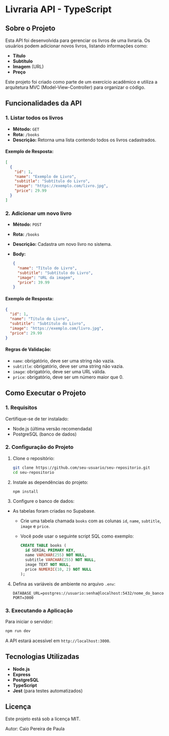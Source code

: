 # Livraria API - TypeScript

## Sobre o Projeto

Esta API foi desenvolvida para gerenciar os livros de uma livraria. Os usuários podem adicionar novos livros, listando informações como:

- **Título**
- **Subtítulo**
- **Imagem** (URL)
- **Preço**

Este projeto foi criado como parte de um exercício acadêmico e utiliza a arquitetura MVC (Model-View-Controller) para organizar o código.

## Funcionalidades da API

### 1. Listar todos os livros

- **Método:** `GET`
- **Rota:** `/books`
- **Descrição:** Retorna uma lista contendo todos os livros cadastrados.

#### Exemplo de Resposta:

```json
[
  {
    "id": 1,
    "name": "Exemplo de Livro",
    "subtitle": "Subtítulo do Livro",
    "image": "https://exemplo.com/livro.jpg",
    "price": 29.99
  }
]
```

### 2. Adicionar um novo livro

- **Método:** `POST`
- **Rota:** `/books`
- **Descrição:** Cadastra um novo livro no sistema.
- **Body:**

  ```json
  {
    "name": "Título do Livro",
    "subtitle": "Subtítulo do Livro",
    "image": "URL da imagem",
    "price": 39.99
  }
  ```

#### Exemplo de Resposta:

```json
{
  "id": 1,
  "name": "Título do Livro",
  "subtitle": "Subtítulo do Livro",
  "image": "https://exemplo.com/livro.jpg",
  "price": 29.99
}
```

#### Regras de Validação:

- `name`: obrigatório, deve ser uma string não vazia.
- `subtitle`: obrigatório, deve ser uma string não vazia.
- `image`: obrigatório, deve ser uma URL válida.
- `price`: obrigatório, deve ser um número maior que 0.

## Como Executar o Projeto

### 1. Requisitos

Certifique-se de ter instalado:

- Node.js (última versão recomendada)
- PostgreSQL (banco de dados)

### 2. Configuração do Projeto

1. Clone o repositório:

   ```bash
   git clone https://github.com/seu-usuario/seu-repositorio.git
   cd seu-repositorio
   ```

2. Instale as dependências do projeto:

   ```bash
   npm install
   ```

3. Configure o banco de dados:

- As tabelas foram criadas no Supabase.
   - Crie uma tabela chamada `books` com as colunas `id`, `name`, `subtitle`, `image` e `price`.
   - Você pode usar o seguinte script SQL como exemplo:

     ```sql
     CREATE TABLE books (
       id SERIAL PRIMARY KEY,
       name VARCHAR(255) NOT NULL,
       subtitle VARCHAR(255) NOT NULL,
       image TEXT NOT NULL,
       price NUMERIC(10, 2) NOT NULL
     );
     ```

4. Defina as variáveis de ambiente no arquivo `.env`:

   ```env
   DATABASE_URL=postgres://usuario:senha@localhost:5432/nome_do_banco
   PORT=3000
   ```

### 3. Executando a Aplicação

Para iniciar o servidor:

```bash
npm run dev
```

A API estará acessível em `http://localhost:3000`.

## Tecnologias Utilizadas

- **Node.js**
- **Express**
- **PostgreSQL**
- **TypeScript**
- **Jest** (para testes automatizados)

## Licença

Este projeto está sob a licença MIT.

Autor: Caio Pereira de Paula